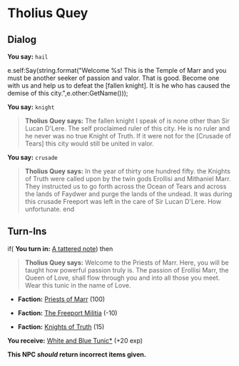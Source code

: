 # Tholius Quey
## Dialog

**You say:** `hail`



e.self:Say(string.format("Welcome %s! This is the Temple of Marr and you must be another seeker of passion and valor. That is good. Become one with us and help us to defeat the [fallen knight]. It is he who has caused the demise of this city.",e.other:GetName()));

**You say:** `knight`



>**Tholius Quey says:** The fallen knight I speak of is none other than Sir Lucan D'Lere. The self proclaimed ruler of this city. He is no ruler and he never was no true Knight of Truth. If it were not for the [Crusade of Tears] this city would still be united in valor.

**You say:** `crusade`



>**Tholius Quey says:** In the year of thirty one hundred fifty. the Knights of Truth were called upon by the twin gods Erollisi and Mithaniel Marr. They instructed us to go forth across the Ocean of Tears and across the lands of Faydwer and purge the lands of the undead. It was during this crusade Freeport was left in the care of Sir Lucan D'Lere. How unfortunate.
end

## Turn-Ins




if( **You turn in:** [A tattered note](/item/18736)) then


>**Tholius Quey says:** Welcome to the Priests of Marr. Here, you will be taught how powerful passion truly is. The passion of Erollisi Marr, the Queen of Love, shall flow through you and into all those you meet. Wear this tunic in the name of Love.


* __Faction:__ [Priests of Marr](/faction/362) (100)


* __Faction:__ [The Freeport Militia](/faction/330) (-10)


* __Faction:__ [Knights of Truth](/faction/281) (15)


 **You receive:**  [White and Blue Tunic*](/item/13556) (+20 exp)

**This NPC *should* return incorrect items given.**
